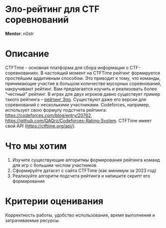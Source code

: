 # Эло-рейтинг для CTF соревнований

**Mentor**: n0str

# Описание

CTFTime - основная платформа для сбора информации о CTF-соревнованиях. В настоящий момент на CTFTime рейтинг формируется простейшим аддитивным способом. Это приводит к тому, что команды, принимающие участие в большом количестве мусорных соревнований, накручивают рейтинг.
Вам предлагается изучить и реализовать более "честный" рейтинг.
В играх для двух игроков давно существует пример такого рейтинга – [рейтинг Эло](https://ru.wikipedia.org/wiki/%D0%A0%D0%B5%D0%B9%D1%82%D0%B8%D0%BD%D0%B3_%D0%AD%D0%BB%D0%BE). Существуют даже его версии для соревнований с несколькими участниками.
Codeforces, например, использует свою формулу подстчета рейтинга: https://codeforces.com/blog/entry/20762, https://github.com/QAQrz/Codeforces-Rating-System.
CTFTime имеет свой API (https://ctftime.org/api/).

# Что мы хотим

1. Изучите существующие алгоритмы формирования рейтинга команд для игр с большим числом участников
2. Сформируйте датасет с сайта CTFTime (как минимум за 2023 год)
3. Реализуйте алгоритм подсчета рейтинга и напишите скрипт его формирования

# Критерии оценивания

Корректность работы, удобство использования, время выполнения и затрачиваемые ресурсы.

